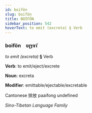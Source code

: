 ```yaml
---
id: boifön
slug: boifön
title: BOİFÖN
sidebar_position: 542
hoverText: to emit (excreta) § Verb
---
```


### boifön&emsp;<span kind="abugida">ʋɽɟɤ̃ı</span>

*to emit (excreta)* **§** Verb

**Verb**: to emit/eject/excrete

**Noun**: excreta

**Modifier**: emittable/ejectable/excretable

Cantonese 排放 paaifong undefined

*Sino-Tibetan Language Family*
